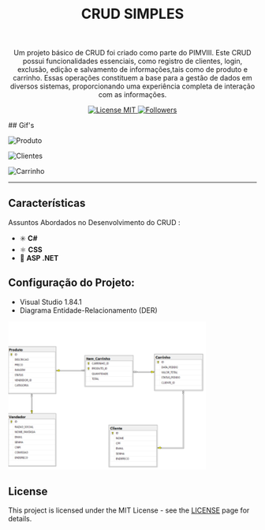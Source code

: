 <h1 align="center">
<br>
  CRUD SIMPLES
<br>
<br>
</h1>

<p align="center">Um projeto básico de CRUD foi criado como parte do PIMVIII. Este CRUD possui funcionalidades essenciais, como registro de clientes, login, exclusão, edição e salvamento de informações,tais como de produto e carrinho. Essas operações constituem a base para a gestão de dados em diversos sistemas, proporcionando uma experiência completa de interação com as informações.</p>

<p align="center">
  <a href="https://opensource.org/licenses/MIT">
    <img src="https://img.shields.io/badge/License-MIT-blue.svg" alt="License MIT">   
    <img src="https://img.shields.io/github/followers/andrecomegno.svg" alt="Followers">                                                                                      
  </a>
</p>
## Gif's
<div>
  <p><img src="https://github.com/Mary-YuUi/pimviii_CRUD/blob/main/CRUD%20PRODUTO%20-%20AspNetMarket.gif?raw=true" alt="Produto" height="380"></p> 
  <p><img src="https://github.com/Mary-YuUi/pimviii_CRUD/blob/main/CRUD%20CLIENTES%20-%20AspNetMarket.gif?raw=true" alt="Clientes" height="380"></p> 
  <p><img src="https://github.com/Mary-YuUi/pimviii_CRUD/blob/main/CRUD%20CARRINHO%20-%20AspNetMarket.gif?raw=true" alt="Carrinho" height="380"></p> 

</div>

<hr />

## Características
[//]: # 
Assuntos Abordados no Desenvolvimento do CRUD :

- :eight_spoked_asterisk: **C#**
- ⚛️ **CSS**
- :diamond_shape_with_a_dot_inside: **ASP .NET**

## Configuração do Projeto:

- Visual Studio 1.84.1
- Diagrama Entidade-Relacionamento (DER)
 <img src="https://github.com/Mary-YuUi/pimviii_CRUD/blob/main/der.png?raw=true" alt="DER" height="300"> 

## License

This project is licensed under the MIT License - see the [LICENSE](https://opensource.org/licenses/MIT) page for details.
